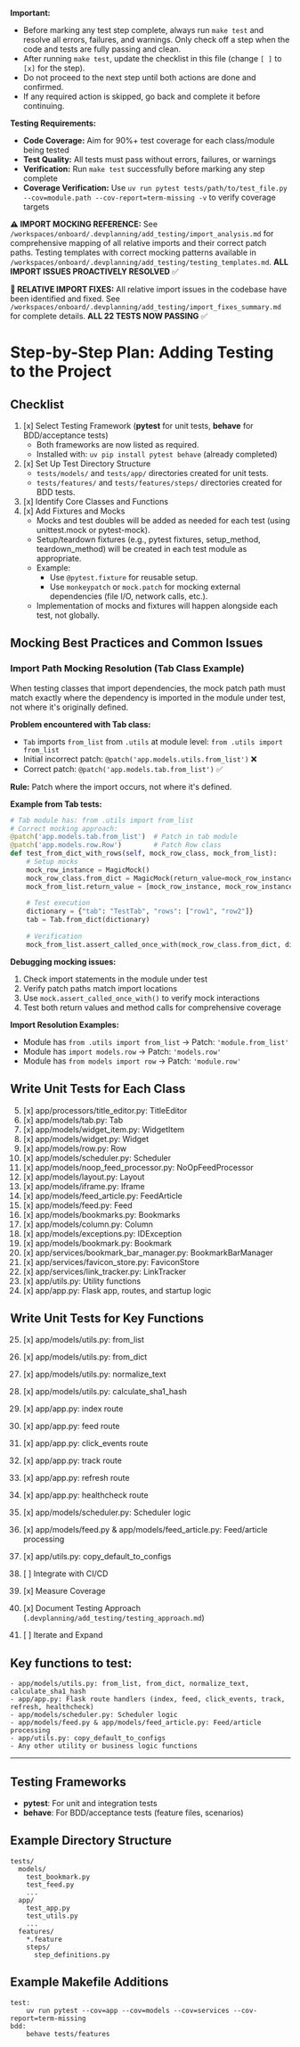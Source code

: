 **Important:**
- Before marking any test step complete, always run `make test` and resolve all errors, failures, and warnings. Only check off a step when the code and tests are fully passing and clean.
- After running `make test`, update the checklist in this file (change `[ ]` to `[x]` for the step).
- Do not proceed to the next step until both actions are done and confirmed.
- If any required action is skipped, go back and complete it before continuing.

**Testing Requirements:**
- **Code Coverage:** Aim for 90%+ test coverage for each class/module being tested
- **Test Quality:** All tests must pass without errors, failures, or warnings
- **Verification:** Run `make test` successfully before marking any step complete
- **Coverage Verification:** Use `uv run pytest tests/path/to/test_file.py --cov=module.path --cov-report=term-missing -v` to verify coverage targets

**⚠️ IMPORT MOCKING REFERENCE:** See `/workspaces/onboard/.devplanning/add_testing/import_analysis.md` for comprehensive mapping of all relative imports and their correct patch paths. Testing templates with correct mocking patterns available in `/workspaces/onboard/.devplanning/add_testing/testing_templates.md`. **ALL IMPORT ISSUES PROACTIVELY RESOLVED** ✅

**🔧 RELATIVE IMPORT FIXES:** All relative import issues in the codebase have been identified and fixed. See `/workspaces/onboard/.devplanning/add_testing/import_fixes_summary.md` for complete details. **ALL 22 TESTS NOW PASSING** ✅

# Step-by-Step Plan: Adding Testing to the Project

## Checklist
1. [x] Select Testing Framework (**pytest** for unit tests, **behave** for BDD/acceptance tests)
   - Both frameworks are now listed as required.
   - Installed with: `uv pip install pytest behave` (already completed)
2. [x] Set Up Test Directory Structure
   - `tests/models/` and `tests/app/` directories created for unit tests.
   - `tests/features/` and `tests/features/steps/` directories created for BDD tests.
3. [x] Identify Core Classes and Functions
4. [x] Add Fixtures and Mocks
   - Mocks and test doubles will be added as needed for each test (using unittest.mock or pytest-mock).
   - Setup/teardown fixtures (e.g., pytest fixtures, setup_method, teardown_method) will be created in each test module as appropriate.
   - Example:
     - Use `@pytest.fixture` for reusable setup.
     - Use `monkeypatch` or `mock.patch` for mocking external dependencies (file I/O, network calls, etc.).
   - Implementation of mocks and fixtures will happen alongside each test, not globally.

## Mocking Best Practices and Common Issues

### Import Path Mocking Resolution (Tab Class Example)
When testing classes that import dependencies, the mock patch path must match exactly where the dependency is imported in the module under test, not where it's originally defined.

**Problem encountered with Tab class:**
- `Tab` imports `from_list` from `.utils` at module level: `from .utils import from_list`
- Initial incorrect patch: `@patch('app.models.utils.from_list')` ❌
- Correct patch: `@patch('app.models.tab.from_list')` ✅

**Rule:** Patch where the import occurs, not where it's defined.

**Example from Tab tests:**
```python
# Tab module has: from .utils import from_list
# Correct mocking approach:
@patch('app.models.tab.from_list')  # Patch in tab module
@patch('app.models.row.Row')        # Patch Row class
def test_from_dict_with_rows(self, mock_row_class, mock_from_list):
    # Setup mocks
    mock_row_instance = MagicMock()
    mock_row_class.from_dict = MagicMock(return_value=mock_row_instance)
    mock_from_list.return_value = [mock_row_instance, mock_row_instance]
    
    # Test execution
    dictionary = {"tab": "TestTab", "rows": ["row1", "row2"]}
    tab = Tab.from_dict(dictionary)
    
    # Verification
    mock_from_list.assert_called_once_with(mock_row_class.from_dict, dictionary["rows"])
```

**Debugging mocking issues:**
1. Check import statements in the module under test
2. Verify patch paths match import locations
3. Use `mock.assert_called_once_with()` to verify mock interactions
4. Test both return values and method calls for comprehensive coverage

**Import Resolution Examples:**
- Module has `from .utils import from_list` → Patch: `'module.from_list'`
- Module has `import models.row` → Patch: `'models.row'`
- Module has `from models import row` → Patch: `'module.row'`

## Write Unit Tests for Each Class
5. [x] app/processors/title_editor.py: TitleEditor
6. [x] app/models/tab.py: Tab
7. [x] app/models/widget_item.py: WidgetItem
8. [x] app/models/widget.py: Widget
9. [x] app/models/row.py: Row
10. [x] app/models/scheduler.py: Scheduler
11. [x] app/models/noop_feed_processor.py: NoOpFeedProcessor
12. [x] app/models/layout.py: Layout
13. [x] app/models/iframe.py: Iframe
14. [x] app/models/feed_article.py: FeedArticle
15. [x] app/models/feed.py: Feed
16. [x] app/models/bookmarks.py: Bookmarks
17. [x] app/models/column.py: Column
18. [x] app/models/exceptions.py: IDException
19. [x] app/models/bookmark.py: Bookmark
20. [x] app/services/bookmark_bar_manager.py: BookmarkBarManager
21. [x] app/services/favicon_store.py: FaviconStore
22. [x] app/services/link_tracker.py: LinkTracker
23. [x] app/utils.py: Utility functions
24. [x] app/app.py: Flask app, routes, and startup logic

## Write Unit Tests for Key Functions
25. [x] app/models/utils.py: from_list
26. [x] app/models/utils.py: from_dict
27. [x] app/models/utils.py: normalize_text
28. [x] app/models/utils.py: calculate_sha1_hash
29. [x] app/app.py: index route
30. [x] app/app.py: feed route
31. [x] app/app.py: click_events route
32. [x] app/app.py: track route
33. [x] app/app.py: refresh route
34. [x] app/app.py: healthcheck route
35. [x] app/models/scheduler.py: Scheduler logic
36. [x] app/models/feed.py & app/models/feed_article.py: Feed/article processing
37. [x] app/utils.py: copy_default_to_configs

38. [ ] Integrate with CI/CD
39. [x] Measure Coverage
40. [x] Document Testing Approach (`.devplanning/add_testing/testing_approach.md`)
41. [ ] Iterate and Expand

## Key functions to test:
    - app/models/utils.py: from_list, from_dict, normalize_text, calculate_sha1_hash
    - app/app.py: Flask route handlers (index, feed, click_events, track, refresh, healthcheck)
    - app/models/scheduler.py: Scheduler logic
    - app/models/feed.py & app/models/feed_article.py: Feed/article processing
    - app/utils.py: copy_default_to_configs
    - Any other utility or business logic functions

---

## Testing Frameworks
- **pytest**: For unit and integration tests
- **behave**: For BDD/acceptance tests (feature files, scenarios)

## Example Directory Structure

```
tests/
  models/
    test_bookmark.py
    test_feed.py
    ...
  app/
    test_app.py
    test_utils.py
    ...
  features/
    *.feature
    steps/
      step_definitions.py
```

## Example Makefile Additions

```
test:
    uv run pytest --cov=app --cov=models --cov=services --cov-report=term-missing
bdd:
    behave tests/features
```

